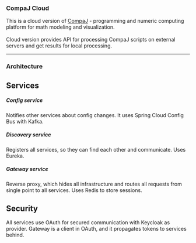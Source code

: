 ### CompaJ Cloud
This is a cloud version of [CompaJ](https://github.com/CrissNamon/compaj) - programming and numeric computing platform for math modeling and visualization.
<br>
<br>
Cloud version provides API for processing CompaJ scripts on external servers and get results for local processing.
____

### Architecture

## Services

##### Config service
Notifies other services about config changes. It uses Spring Cloud Config Bus with Kafka.

##### Discovery service
Registers all services, so they can find each other and communicate. Uses Eureka.

##### Gateway service
Reverse proxy, which hides all infrastructure and routes all requests from single point to all services. Uses Redis to store sessions.

## Security
All services use OAuth for secured communication with Keycloak as provider. 
Gateway is a client in OAuth, and it propagates tokens to services behind.